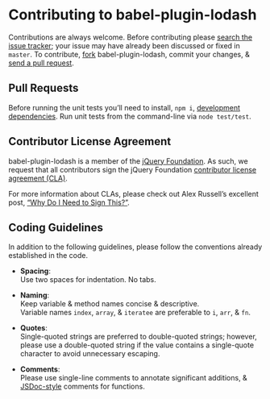 # Contributing to babel-plugin-lodash

Contributions are always welcome. Before contributing please
[search the issue tracker](https://github.com/lodash/babel-plugin-lodash/issues);
your issue may have already been discussed or fixed in `master`. To contribute,
[fork](https://help.github.com/articles/fork-a-repo/) babel-plugin-lodash, commit
your changes, & [send a pull request](https://help.github.com/articles/using-pull-requests/).

## Pull Requests

Before running the unit tests you’ll need to install, `npm i`,
[development dependencies](https://docs.npmjs.com/files/package.json#devdependencies).
Run unit tests from the command-line via `node test/test`.

## Contributor License Agreement

babel-plugin-lodash is a member of the [jQuery Foundation](https://jquery.org/).
As such, we request that all contributors sign the jQuery Foundation
[contributor license agreement (CLA)](https://contribute.jquery.org/CLA/).

For more information about CLAs, please check out Alex Russell’s excellent post,
[“Why Do I Need to Sign This?”](https://infrequently.org/2008/06/why-do-i-need-to-sign-this/).

## Coding Guidelines

In addition to the following guidelines, please follow the conventions already
established in the code.

- **Spacing**:<br>
  Use two spaces for indentation. No tabs.

- **Naming**:<br>
  Keep variable & method names concise & descriptive.<br>
  Variable names `index`, `array`, & `iteratee` are preferable to
  `i`, `arr`, & `fn`.

- **Quotes**:<br>
  Single-quoted strings are preferred to double-quoted strings; however,
  please use a double-quoted string if the value contains a single-quote
  character to avoid unnecessary escaping.

- **Comments**:<br>
  Please use single-line comments to annotate significant additions, &
  [JSDoc-style](http://www.2ality.com/2011/08/jsdoc-intro.html) comments for
  functions.
